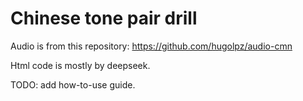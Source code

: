 # Chinese tone pair drill

Audio is from this repository: https://github.com/hugolpz/audio-cmn

Html code is mostly by deepseek.

TODO: add how-to-use guide.